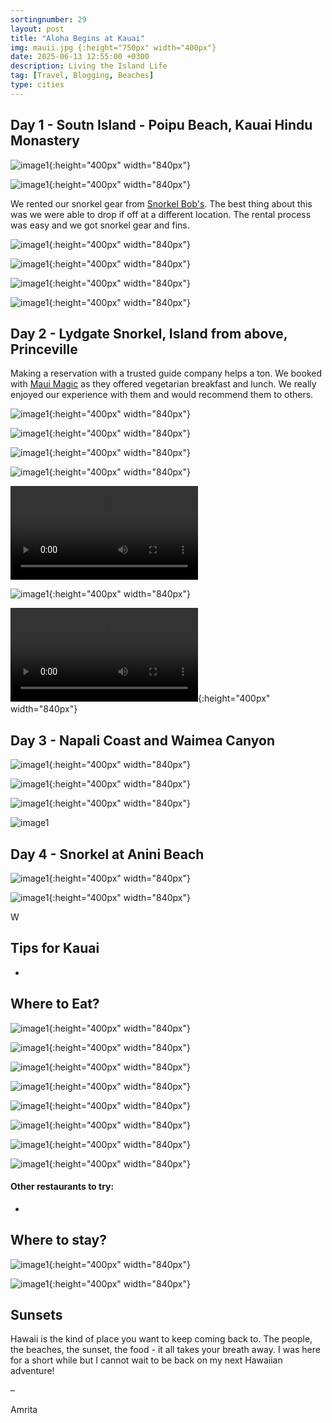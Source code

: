 ```yaml
---
sortingnumber: 29
layout: post
title: "Aloha Begins at Kauai"
img: mauii.jpg {:height="750px" width="400px"}
date: 2025-06-13 12:55:00 +0300
description: Living the Island Life
tag: [Travel, Blogging, Beaches]
type: cities
---
```



## Day 1 - Soutn Island - Poipu Beach, Kauai Hindu Monastery


![image1]({{site.baseurl}}/assets/img/hawaii1/pic2.jpg){:height="400px" width="840px"}


![image1]({{site.baseurl}}/assets/img/hawaii1/pic3.jpg){:height="400px" width="840px"}


We rented our snorkel gear from [Snorkel Bob's](https://snorkelbob.com/). The best thing about this was we were able to drop if off at a different location. The rental process was easy and we got snorkel gear and fins.

![image1]({{site.baseurl}}/assets/img/hawaii1/pic5.jpg){:height="400px" width="840px"}


![image1]({{site.baseurl}}/assets/img/hawaii1/pic35.HEIC){:height="400px" width="840px"}


![image1]({{site.baseurl}}/assets/img/hawaii1/pic31.jpg){:height="400px" width="840px"}


![image1]({{site.baseurl}}/assets/img/hawaii1/pic7.jpg){:height="400px" width="840px"}


## Day 2 - Lydgate Snorkel, Island from above, Princeville



Making a reservation with a trusted guide company helps a ton. We booked with [Maui Magic](https://www.snorkelmolokini.com/maui-magic) as they offered vegetarian breakfast and lunch. We really enjoyed our experience with them and would recommend them to others.

![image1]({{site.baseurl}}/assets/img/hawaii1/pic27.jpg){:height="400px" width="840px"}


![image1]({{site.baseurl}}/assets/img/hawaii1/pic26.jpg){:height="400px" width="840px"}



![image1]({{site.baseurl}}/assets/img/hawaii1/pic18.jpg){:height="400px" width="840px"}


![image1]({{site.baseurl}}/assets/img/hawaii1/pic32.jpg){:height="400px" width="840px"}




![]({{site.baseurl}}/assets/img/hawaii1/3.MOV)


![image1]({{site.baseurl}}/assets/img/hawaii1/pic11.jpg){:height="400px" width="840px"}


![]({{site.baseurl}}/assets/img/hawaii1/4.mp4){:height="400px" width="840px"}



## Day 3 - Napali Coast and Waimea Canyon



![image1]({{site.baseurl}}/assets/img/hawaii1/pic33.jpg){:height="400px" width="840px"}


![image1]({{site.baseurl}}/assets/img/hawaii1/pic14.jpg){:height="400px" width="840px"}


![image1]({{site.baseurl}}/assets/img/hawaii1/pic15.jpg){:height="400px" width="840px"}


![image1]({{site.baseurl}}/assets/img/hawaii1/pic20.png)




## Day 4 - Snorkel at Anini Beach

![image1]({{site.baseurl}}/assets/img/hawaii1/pic16.jpg){:height="400px" width="840px"}


![image1]({{site.baseurl}}/assets/img/hawaii1/pic30.jpg){:height="400px" width="840px"}

W

## Tips for Kauai

- 

## Where to Eat?


![image1]({{site.baseurl}}/assets/img/hawaii1/pic6.jpg){:height="400px" width="840px"}


![image1]({{site.baseurl}}/assets/img/hawaii1/pic8.jpg){:height="400px" width="840px"}


![image1]({{site.baseurl}}/assets/img/hawaii1/pic9.jpg){:height="400px" width="840px"}


![image1]({{site.baseurl}}/assets/img/hawaii1/pic10.jpg){:height="400px" width="840px"}


![image1]({{site.baseurl}}/assets/img/hawaii1/pic13.jpg){:height="400px" width="840px"}



![image1]({{site.baseurl}}/assets/img/hawaii1/pic17.jpg){:height="400px" width="840px"}


![image1]({{site.baseurl}}/assets/img/hawaii1/pic211.jpg){:height="400px" width="840px"}


![image1]({{site.baseurl}}/assets/img/hawaii1/pic233.jpg){:height="400px" width="840px"}


#### Other restaurants to try:

- 


## Where to stay?




![image1]({{site.baseurl}}/assets/img/hawaii1/pic1.jpg){:height="400px" width="840px"}


![image1]({{site.baseurl}}/assets/img/hawaii1/pic24.jpg){:height="400px" width="840px"}


## Sunsets



Hawaii is the kind of place you want to keep coming back to. The people, the beaches, the sunset, the food - it all takes your breath away. I was here for a short while but I cannot wait to be back on my next Hawaiian adventure!

–

Amrita
